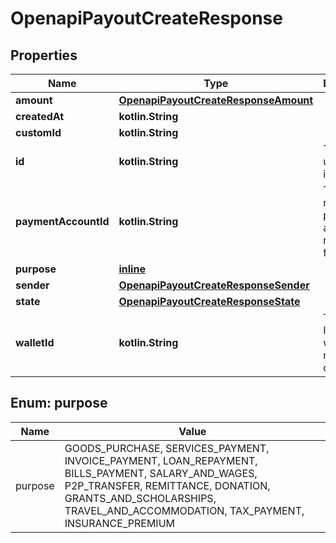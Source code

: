 
# OpenapiPayoutCreateResponse

## Properties
Name | Type | Description | Notes
------------ | ------------- | ------------- | -------------
**amount** | [**OpenapiPayoutCreateResponseAmount**](OpenapiPayoutCreateResponseAmount.md) |  |  [optional]
**createdAt** | **kotlin.String** |  |  [optional]
**customId** | **kotlin.String** |  |  [optional]
**id** | **kotlin.String** | The payout unique identifier |  [optional]
**paymentAccountId** | **kotlin.String** | The recipient payment account receiving funds |  [optional]
**purpose** | [**inline**](#Purpose) |  |  [optional]
**sender** | [**OpenapiPayoutCreateResponseSender**](OpenapiPayoutCreateResponseSender.md) |  |  [optional]
**state** | [**OpenapiPayoutCreateResponseState**](OpenapiPayoutCreateResponseState.md) |  |  [optional]
**walletId** | **kotlin.String** | The wallet ID from which the money will disburse |  [optional]


<a id="Purpose"></a>
## Enum: purpose
Name | Value
---- | -----
purpose | GOODS_PURCHASE, SERVICES_PAYMENT, INVOICE_PAYMENT, LOAN_REPAYMENT, BILLS_PAYMENT, SALARY_AND_WAGES, P2P_TRANSFER, REMITTANCE, DONATION, GRANTS_AND_SCHOLARSHIPS, TRAVEL_AND_ACCOMMODATION, TAX_PAYMENT, INSURANCE_PREMIUM



